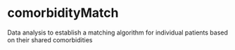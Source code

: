 comorbidityMatch
================

Data analysis to establish a matching algorithm for individual patients based on their shared comorbidities